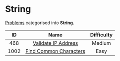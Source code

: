 # String

[Problems](https://leetcode.com/tag/string/) categorised into **String**.

|  ID   |                                      Name                                       | Difficulty |
| :---: | :-----------------------------------------------------------------------------: | :--------: |
|  468  |    [Validate IP Address](https://leetcode.com/problems/validate-ip-address/)    |   Medium   |
| 1002  | [Find Common Characters](https://leetcode.com/problems/find-common-characters/) |    Easy    |
